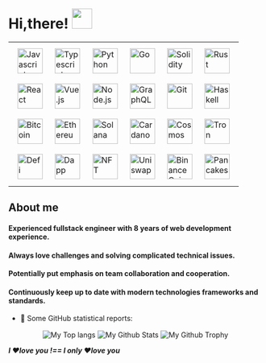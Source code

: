 # Hi,there! <img src='https://em-content.zobj.net/source/microsoft-teams/337/waving-hand_1f44b.png' width="40px"/>

<table align="center">
<tr>
<td valign="top" width="100%">
<img style="margin: 10px" src="https://profilinator.rishav.dev/skills-assets/javascript-original.svg" alt="Javascript" height="50" />  
<img style="margin: 10px" src="https://profilinator.rishav.dev/skills-assets/typescript-original.svg" alt="Typescript" height="50" />  
<img style="margin: 10px" src="https://profilinator.rishav.dev/skills-assets/python-original.svg" alt="Python" height="50" />  
<img style="margin: 10px" src="https://profilinator.rishav.dev/skills-assets/go-original.svg" alt="Go" height="50" />  
<img style="margin: 10px" src="https://docs.soliditylang.org/en/v0.8.11/_static/logo.svg" alt="Solidity" height="50" />  
<img style="margin: 10px" src="https://profilinator.rishav.dev/skills-assets/rust-plain.svg" alt="Rust" height="50" />  
<br>
<img style="margin: 10px" src="https://profilinator.rishav.dev/skills-assets/react-original-wordmark.svg" alt="React" height="50" />  
<img style="margin: 10px" src="https://profilinator.rishav.dev/skills-assets/vuejs-original-wordmark.svg" alt="Vue.js" height="50" />  
<img style="margin: 10px" src="https://profilinator.rishav.dev/skills-assets/nodejs-original-wordmark.svg" alt="Node.js" height="50" />  
<img style="margin: 10px" src="https://profilinator.rishav.dev/skills-assets/graphql.png" alt="GraphQL" height="50" />  
<img style="margin: 10px" src="https://profilinator.rishav.dev/skills-assets/git-scm-icon.svg" alt="Git" height="50" />  
<img style="margin: 10px" src="https://profilinator.rishav.dev/skills-assets/haskell.png" alt="Haskell" height="50" />
<br>
<img style="margin: 10px" src="https://s2.coinmarketcap.com/static/img/coins/64x64/1.png" alt="Bitcoin" height="50" />  
<img style="margin: 10px" src="https://s2.coinmarketcap.com/static/img/coins/64x64/1027.png" alt="Ethereum" height="50" />  
<img style="margin: 10px" src="https://s2.coinmarketcap.com/static/img/coins/64x64/5426.png" alt="Solana" height="50" />  
<img style="margin: 10px" src="https://s2.coinmarketcap.com/static/img/coins/64x64/2010.png" alt="Cardano" height="50" />  
<img style="margin: 10px" src="https://s2.coinmarketcap.com/static/img/coins/64x64/3794.png" alt="Cosmos" height="50" />  
<img style="margin: 10px" src="https://s2.coinmarketcap.com/static/img/coins/64x64/1958.png" alt="Tron" height="50" />  
<br>
<img style="margin: 10px" src="https://s2.coinmarketcap.com/static/img/coins/64x64/4276.png" alt="Defi" height="50" />  
<img style="margin: 10px" src="https://s2.coinmarketcap.com/static/img/coins/64x64/4176.png" alt="Dapp" height="50" />  
<img style="margin: 10px" src="https://s2.coinmarketcap.com/static/img/coins/64x64/6650.png" alt="NFT" height="50" />  
<img style="margin: 10px" src="https://s2.coinmarketcap.com/static/img/coins/64x64/7083.png" alt="Uniswap" height="50" />  
<img style="margin: 10px" src="https://s2.coinmarketcap.com/static/img/coins/64x64/1839.png" alt="BinanceCoin" height="50" />  
<img style="margin: 10px" src="https://s2.coinmarketcap.com/static/img/coins/64x64/7186.png" alt="Pancakeswap" height="50" />  
<br>
</td>
</tr>
</table>

## About me

#### Experienced fullstack engineer with 8 years of web development experience.
#### Always love challenges and solving complicated technical issues.
#### Potentially put emphasis on team collaboration and cooperation.
#### Continuously keep up to date with modern technologies frameworks and standards.

* 👑   Some GitHub statistical reports:

<p align="center">
<img align="center" src="https://github-readme-stats.vercel.app/api/top-langs/?username=wannacfuture&hide_langs_below=1&theme=default&line_height=27&layout=compact" alt="My Top langs" />
<img align="center" src="https://github-readme-stats.vercel.app/api?username=wannacfuture&show_icons=true&count_private=true&include_all_commits=true&line_height=21" alt="My Github Stats" />
<img align="center" src="https://github-profile-trophy.vercel.app/?username=wannacfuture&column=7" alt="My Github Trophy" />
</p>

**_I ❤️love you !== I only ❤️love you_**


